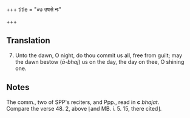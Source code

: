 +++
title = "०७ उषसे नः"

+++
## Translation
7. Unto the dawn, O night, do thou commit us all, free from guilt; may  
the dawn bestow (*ā-bhaj*) us on the day, the day on thee, O shining  
one.

## Notes
The comm., two of SPP's reciters, and Ppp., read in **c** *bhajat*.  
Compare the verse 48. 2, above ⌊and MB. i. 5. 15, there cited⌋.
